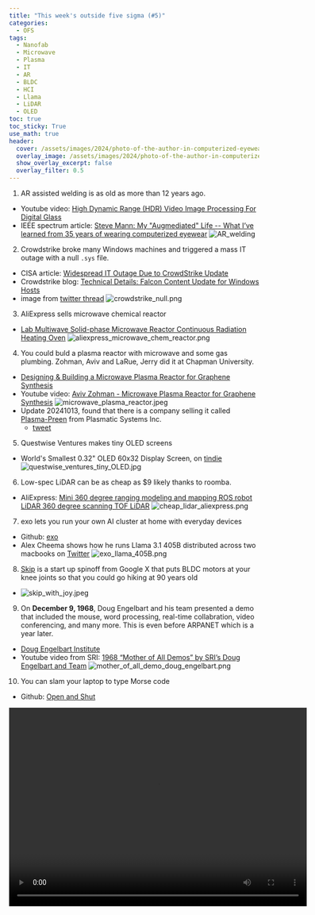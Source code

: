 ```yaml
---
title: "This week's outside five sigma (#5)"
categories:
  - OFS
tags:
  - Nanofab
  - Microwave
  - Plasma
  - IT
  - AR
  - BLDC
  - HCI
  - Llama
  - LiDAR
  - OLED
toc: true
toc_sticky: True
use_math: true
header:
  cover: /assets/images/2024/photo-of-the-author-in-computerized-eyewear.webp
  overlay_image: /assets/images/2024/photo-of-the-author-in-computerized-eyewear-cut.png
  show_overlay_excerpt: false
  overlay_filter: 0.5
---
```




1. AR assisted welding is as old as more than 12 years ago.
- Youtube video: [High Dynamic Range (HDR) Video Image Processing For Digital Glass](https://www.youtube.com/watch?v=ygcm0AQXX9k&ab_channel=Leonardolo)
- IEEE spectrum article: [Steve Mann: My "Augmediated" Life -- What I’ve learned from 35 years of wearing computerized eyewear](https://spectrum.ieee.org/steve-mann-my-augmediated-life)
![AR_welding](/assets/images/2024/AR_welding.png)


2. Crowdstrike broke many Windows machines and triggered a mass IT outage with a null `.sys` file.
- CISA article: [Widespread IT Outage Due to CrowdStrike Update](https://www.cisa.gov/news-events/alerts/2024/07/19/widespread-it-outage-due-crowdstrike-update)
- Crowdstrike blog: [Technical Details: Falcon Content Update for Windows Hosts](https://www.crowdstrike.com/blog/falcon-update-for-windows-hosts-technical-details/)
- image from [twitter thread](https://x.com/christian_tail/status/1814299095261147448)
![crowdstrike_null.png](/assets/images/2024/crowdstrike_null.png)


3. AliExpress sells microwave chemical reactor
- [Lab Multiwave Solid-phase Microwave Reactor Continuous Radiation Heating Oven](https://www.aliexpress.us/item/3256805500031151.html)
![aliexpress_microwave_chem_reactor.png](/assets/images/2024/aliexpress_microwave_chem_reactor.png)

4. You could buld a plasma reactor with microwave and some gas plumbing. Zohman, Aviv and LaRue, Jerry did it at Chapman University.
- [Designing & Building a Microwave Plasma Reactor for Graphene Synthesis](https://digitalcommons.chapman.edu/cusrd_abstracts/511/)
- Youtube video: [Aviv Zohman - Microwave Plasma Reactor for Graphene Synthesis](https://www.youtube.com/watch?v=84Rshv4f9tk&ab_channel=AvivZohman)
![microwave_plasma_reactor.jpeg](/assets/images/2024/microwave_plasma_reactor.jpeg)
- Update 20241013, found that there is a company selling it called [Plasma-Preen](https://www.plasmapreen.com/) from Plasmatic Systems Inc.
  - [tweet](https://x.com/lukeweston/status/1840762461282001167)

5. Questwise Ventures makes tiny OLED screens
- World's Smallest 0.32" OLED 60x32 Display Screen, on [tindie](https://www.tindie.com/products/questwise-ventures/worlds-smallest-032-oled-60x32-display-screen/)
![questwise_ventures_tiny_OLED.jpg](/assets/images/2024/questwise_ventures_tiny_OLED.jpg)

6. Low-spec LiDAR can be as cheap as $9 likely thanks to roomba.
- AliExpress: [Mini 360 degree ranging modeling and mapping ROS robot LiDAR 360 degree scanning TOF LiDAR](https://www.aliexpress.us/item/3256806933155420.html)
![cheap_lidar_aliexpress.png](/assets/images/2024/cheap_lidar_aliexpress.png)


7. exo lets you run your own AI cluster at home with everyday devices
- Github: [exo](https://github.com/exo-explore/exo)
- Alex Cheema shows how he runs Llama 3.1 405B distributed across two macbooks on [Twitter](https://x.com/ac_crypto/status/1815969489990869369)
![exo_llama_405B.png](/assets/images/2024/exo_llama_405B.png)

8. [Skip](https://www.skipwithjoy.com/) is a start up spinoff from Google X that puts BLDC motors at your knee joints so that you could go hiking at 90 years old
- ![skip_with_joy.jpeg](/assets/images/2024/skip_with_joy.jpeg)


9. On **December 9, 1968**, Doug Engelbart and his team presented a demo that included the mouse, word processing, real-time collabration, video conferencing, and many more. This is even before ARPANET which is a year later.
- [Doug Engelbart Institute](https://dougengelbart.org/)
- Youtube video from SRI: [1968 “Mother of All Demos” by SRI’s Doug Engelbart and Team](https://www.youtube.com/watch?v=B6rKUf9DWRI&ab_channel=SRI)
![mother_of_all_demo_doug_engelbart.png](/assets/images/2024/mother_of_all_demo_doug_engelbart.png)


10. You can slam your laptop to type Morse code
- Github: [Open and Shut](https://github.com/veggiedefender/open-and-shut)
<p>
  <video width="600" height="400" controls>
    <source src="{{ "/assets/images/2024/open_and_shut_Morse.mp4" | relative_url }}" type="video/mp4">
    Your browser does not support the video tag.
  </video>
</p>
